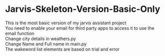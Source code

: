 # Jarvis-Skeleton-Version-Basic-Only
This is the most basic version of my jarvis assistant project<br /> 
You need to enable your email for third party apps to access it to use the email function<br /> 
Change city details in weathers.py<br /> 
Change Name and Full name in main.py<br /> 
The wakeword list elements are based on trial and error<br /> 
